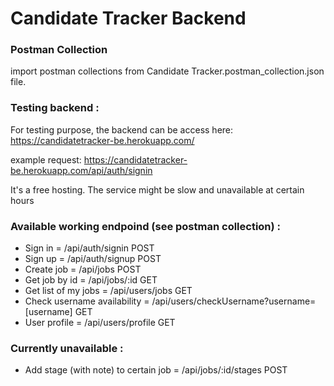 # Candidate Tracker Backend
### Postman Collection

import postman collections from Candidate Tracker.postman_collection.json file.

### Testing backend :
For testing purpose, the backend can be access here: https://candidatetracker-be.herokuapp.com/

example request: https://candidatetracker-be.herokuapp.com/api/auth/signin

It's a free hosting. The service might be slow and unavailable at certain hours

### Available working endpoind (see postman collection) :
- Sign in = /api/auth/signin POST
- Sign up = /api/auth/signup POST
- Create job = /api/jobs POST
- Get job by id = /api/jobs/:id GET
- Get list of my jobs = /api/users/jobs GET
- Check username availability = /api/users/checkUsername?username=[username] GET
- User profile = /api/users/profile GET

### Currently unavailable :
- Add stage (with note) to certain job = /api/jobs/:id/stages POST